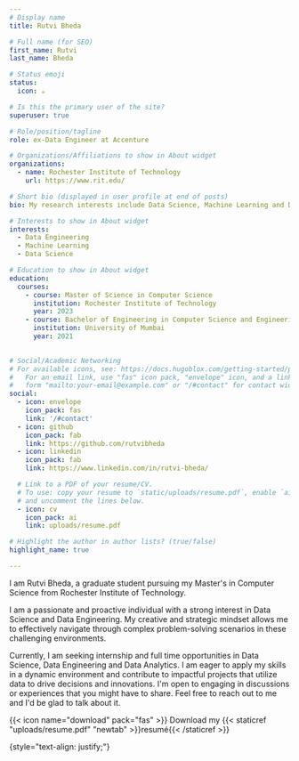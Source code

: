 ```yaml
---
# Display name
title: Rutvi Bheda

# Full name (for SEO)
first_name: Rutvi
last_name: Bheda

# Status emoji
status:
  icon: ☕️

# Is this the primary user of the site?
superuser: true

# Role/position/tagline
role: ex-Data Engineer at Accenture

# Organizations/Affiliations to show in About widget
organizations:
  - name: Rochester Institute of Technology
    url: https://www.rit.edu/

# Short bio (displayed in user profile at end of posts)
bio: My research interests include Data Science, Machine Learning and Data Engineering.

# Interests to show in About widget
interests:
  - Data Engineering
  - Machine Learning
  - Data Science

# Education to show in About widget
education:
  courses:
    - course: Master of Science in Computer Science
      institution: Rochester Institute of Technology
      year: 2023
    - course: Bachelor of Engineering in Computer Science and Engineering
      institution: University of Mumbai
      year: 2021
  

# Social/Academic Networking
# For available icons, see: https://docs.hugoblox.com/getting-started/page-builder/#icons
#   For an email link, use "fas" icon pack, "envelope" icon, and a link in the
#   form "mailto:your-email@example.com" or "/#contact" for contact widget.
social:
  - icon: envelope
    icon_pack: fas
    link: '/#contact'
  - icon: github
    icon_pack: fab
    link: https://github.com/rutvibheda
  - icon: linkedin
    icon_pack: fab
    link: https://www.linkedin.com/in/rutvi-bheda/

  # Link to a PDF of your resume/CV.
  # To use: copy your resume to `static/uploads/resume.pdf`, enable `ai` icons in `params.yaml`,
  # and uncomment the lines below.
  - icon: cv
    icon_pack: ai
    link: uploads/resume.pdf

# Highlight the author in author lists? (true/false)
highlight_name: true

---
```



 I am Rutvi Bheda, a graduate student pursuing my Master's in Computer Science from Rochester Institute of Technology.

 I am a passionate and proactive individual with a strong interest in Data Science and Data Engineering. My creative and strategic mindset allows me to effectively navigate through complex problem-solving scenarios in these challenging environments.

Currently, I am seeking internship and full time opportunities in  Data Science, Data Engineering and Data Analytics. I am eager to apply my skills in a dynamic environment and contribute to impactful projects that utilize data to drive decisions and innovations. I'm open to engaging in discussions or experiences that you might have to share. Feel free to reach out to me and I'd be glad to talk about it.



{{< icon name="download" pack="fas" >}} Download my {{< staticref "uploads/resume.pdf" "newtab" >}}resumé{{< /staticref >}}

{style="text-align: justify;"}

